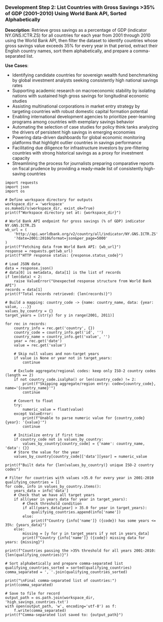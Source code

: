 ### Development Step 2: List Countries with Gross Savings >35% of GDP (2001–2010) Using World Bank API, Sorted Alphabetically

**Description**: Retrieve gross savings as a percentage of GDP (indicator NY.GNS.ICTR.ZS) for all countries for each year from 2001 through 2010 using the World Bank API, then filter the dataset to identify countries whose gross savings value exceeds 35% for every year in that period, extract their English country names, sort them alphabetically, and prepare a comma-separated list.

**Use Cases**:
- Identifying candidate countries for sovereign wealth fund benchmarking by global investment analysts seeking consistently high national savings rates
- Supporting academic research on macroeconomic stability by isolating nations with sustained high gross savings for longitudinal economic studies
- Assisting multinational corporations in market entry strategy by targeting countries with robust domestic capital formation potential
- Enabling international development agencies to prioritize peer-learning programs among countries with exemplary savings behavior
- Automating the selection of case studies for policy think tanks analyzing the drivers of persistent high savings in emerging economies
- Powering data-driven dashboards for global economic monitoring platforms that highlight outlier countries in savings performance
- Facilitating due diligence for infrastructure investors by pre-filtering countries with strong historical savings as a proxy for investment capacity
- Streamlining the process for journalists preparing comparative reports on fiscal prudence by providing a ready-made list of consistently high-saving countries

```
import requests
import json
import os

# Define workspace directory for outputs
workspace_dir = 'workspace'
os.makedirs(workspace_dir, exist_ok=True)
print(f"Workspace directory set at: {workspace_dir}")

# World Bank API endpoint for gross savings (% of GDP) indicator NY.GNS.ICTR.ZS
wb_url = (
    'http://api.worldbank.org/v2/country/all/indicator/NY.GNS.ICTR.ZS'
    '?date=2001:2010&format=json&per_page=5000'
)
print(f"Fetching data from World Bank API: {wb_url}")
response = requests.get(wb_url)
print(f"HTTP response status: {response.status_code}")

# Load JSON data
data = response.json()
# data[0] is metadata, data[1] is the list of records
if len(data) < 2:
    raise ValueError("Unexpected response structure from World Bank API")
records = data[1]
print(f"Total records retrieved: {len(records)}")

# Build a mapping: country_code -> {name: country_name, data: {year: value, ...}}
values_by_country = {}
target_years = [str(y) for y in range(2001, 2011)]

for rec in records:
    country_info = rec.get('country', {})
    country_code = country_info.get('id', '')
    country_name = country_info.get('value', '')
    year = rec.get('date')
    value = rec.get('value')

    # Skip null values and non-target years
    if value is None or year not in target_years:
        continue

    # Exclude aggregate/regional codes: keep only ISO-2 country codes (length == 2)
    if not country_code.isalpha() or len(country_code) != 2:
        print(f"Skipping aggregate/region entry: code={country_code}, name='{country_name}'")
        continue

    # Convert to float
    try:
        numeric_value = float(value)
    except ValueError:
        print(f"Unable to parse numeric value for {country_code} {year}: '{value}'")
        continue

    # Initialize entry if first time
    if country_code not in values_by_country:
        values_by_country[country_code] = {'name': country_name, 'data': {}}
    # Store the value for the year
    values_by_country[country_code]['data'][year] = numeric_value

print(f"Built data for {len(values_by_country)} unique ISO-2 country codes")

# Filter for countries with values >35.0 for every year in 2001-2010
qualifying_countries = []
for code, info in values_by_country.items():
    years_data = info['data']
    # Check that we have all target years
    if all(year in years_data for year in target_years):
        # Check threshold condition
        if all(years_data[year] > 35.0 for year in target_years):
            qualifying_countries.append(info['name'])
        else:
            print(f"Country {info['name']} ({code}) has some years <= 35%: {years_data}")
    else:
        missing = [y for y in target_years if y not in years_data]
        print(f"Country {info['name']} ({code}) missing data for years: {missing}")

print(f"Countries passing the >35% threshold for all years 2001-2010: {len(qualifying_countries)}")

# Sort alphabetically and prepare comma-separated list
qualifying_countries_sorted = sorted(qualifying_countries)
comma_separated = ', '.join(qualifying_countries_sorted)

print("\nFinal comma-separated list of countries:")
print(comma_separated)

# Save to file for record
output_path = os.path.join(workspace_dir, 'high_savings_countries.txt')
with open(output_path, 'w', encoding='utf-8') as f:
    f.write(comma_separated)
print(f"Comma-separated list saved to: {output_path}")
```